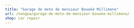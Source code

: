 ```yaml
---
title: "Garage de moto de monsieur Bouaké Millimono"
url: /nongoa/garage-de-moto-de-monsieur-bouake-millimono/
shop: car repair
---
```

